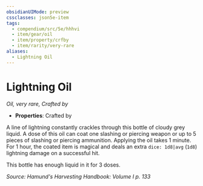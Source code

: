 ```yaml
---
obsidianUIMode: preview
cssclasses: json5e-item
tags:
  - compendium/src/5e/hhhvi
  - item/gear/oil
  - item/property/crfby
  - item/rarity/very-rare
aliases:
  - Lightning Oil
---
```

# Lightning Oil
*Oil, very rare, Crafted by*  

- **Properties**: Crafted by

A line of lightning constantly crackles through this bottle of cloudy grey liquid. A dose of this oil can coat one slashing or piercing weapon or up to 5 pieces of slashing or piercing ammunition. Applying the oil takes 1 minute. For 1 hour, the coated item is magical and deals an extra `dice: 1d8|avg` (`1d8`) lightning damage on a successful hit.

This bottle has enough liquid in it for 3 doses.

*Source: Hamund's Harvesting Handbook: Volume I p. 133*
